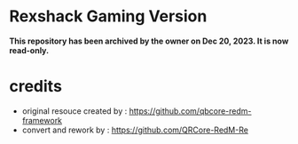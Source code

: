 # Rexshack Gaming Version

**This repository has been archived by the owner on Dec 20, 2023. It is now read-only.**

# credits
- original resouce created by : https://github.com/qbcore-redm-framework
- convert and rework by : https://github.com/QRCore-RedM-Re
